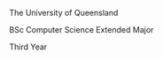 The University of Queensland

BSc Computer Science Extended Major

Third Year

<!---
rubeusm/rubeusm is a ✨ special ✨ repository because its `README.md` (this file) appears on your GitHub profile.
You can click the Preview link to take a look at your changes.
--->

